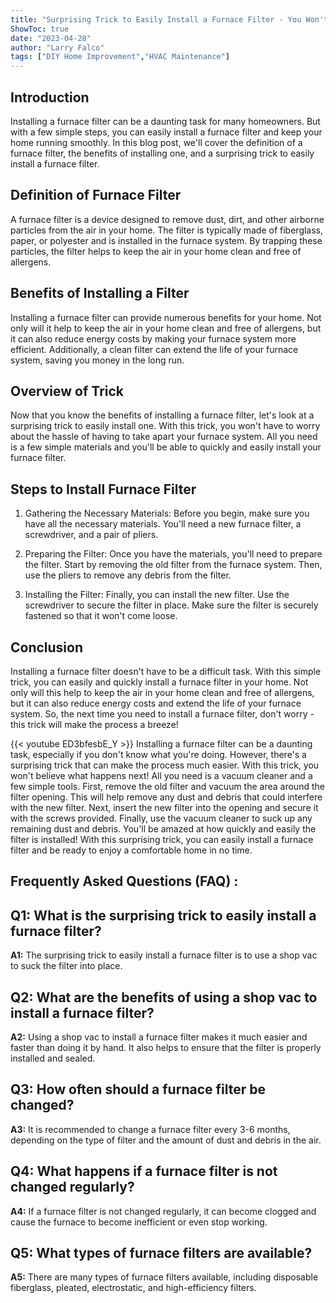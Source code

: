 ```yaml
---
title: "Surprising Trick to Easily Install a Furnace Filter - You Won't Believe What Happens Next!"
ShowToc: true 
date: "2023-04-28"
author: "Larry Falco" 
tags: ["DIY Home Improvement","HVAC Maintenance"]
---
```

## Introduction

Installing a furnace filter can be a daunting task for many homeowners. But with a few simple steps, you can easily install a furnace filter and keep your home running smoothly. In this blog post, we'll cover the definition of a furnace filter, the benefits of installing one, and a surprising trick to easily install a furnace filter. 

## Definition of Furnace Filter

A furnace filter is a device designed to remove dust, dirt, and other airborne particles from the air in your home. The filter is typically made of fiberglass, paper, or polyester and is installed in the furnace system. By trapping these particles, the filter helps to keep the air in your home clean and free of allergens. 

## Benefits of Installing a Filter

Installing a furnace filter can provide numerous benefits for your home. Not only will it help to keep the air in your home clean and free of allergens, but it can also reduce energy costs by making your furnace system more efficient. Additionally, a clean filter can extend the life of your furnace system, saving you money in the long run. 

## Overview of Trick

Now that you know the benefits of installing a furnace filter, let's look at a surprising trick to easily install one. With this trick, you won't have to worry about the hassle of having to take apart your furnace system. All you need is a few simple materials and you'll be able to quickly and easily install your furnace filter. 

## Steps to Install Furnace Filter

1. Gathering the Necessary Materials: Before you begin, make sure you have all the necessary materials. You'll need a new furnace filter, a screwdriver, and a pair of pliers. 

2. Preparing the Filter: Once you have the materials, you'll need to prepare the filter. Start by removing the old filter from the furnace system. Then, use the pliers to remove any debris from the filter. 

3. Installing the Filter: Finally, you can install the new filter. Use the screwdriver to secure the filter in place. Make sure the filter is securely fastened so that it won't come loose. 

## Conclusion

Installing a furnace filter doesn't have to be a difficult task. With this simple trick, you can easily and quickly install a furnace filter in your home. Not only will this help to keep the air in your home clean and free of allergens, but it can also reduce energy costs and extend the life of your furnace system. So, the next time you need to install a furnace filter, don't worry - this trick will make the process a breeze!

{{< youtube ED3bfesbE_Y >}} 
Installing a furnace filter can be a daunting task, especially if you don't know what you're doing. However, there's a surprising trick that can make the process much easier. With this trick, you won't believe what happens next! All you need is a vacuum cleaner and a few simple tools. First, remove the old filter and vacuum the area around the filter opening. This will help remove any dust and debris that could interfere with the new filter. Next, insert the new filter into the opening and secure it with the screws provided. Finally, use the vacuum cleaner to suck up any remaining dust and debris. You'll be amazed at how quickly and easily the filter is installed! With this surprising trick, you can easily install a furnace filter and be ready to enjoy a comfortable home in no time.

## Frequently Asked Questions (FAQ) :
## Q1: What is the surprising trick to easily install a furnace filter?

**A1:** The surprising trick to easily install a furnace filter is to use a shop vac to suck the filter into place.

## Q2: What are the benefits of using a shop vac to install a furnace filter?

**A2:** Using a shop vac to install a furnace filter makes it much easier and faster than doing it by hand. It also helps to ensure that the filter is properly installed and sealed.

## Q3: How often should a furnace filter be changed?

**A3:** It is recommended to change a furnace filter every 3-6 months, depending on the type of filter and the amount of dust and debris in the air.

## Q4: What happens if a furnace filter is not changed regularly?

**A4:** If a furnace filter is not changed regularly, it can become clogged and cause the furnace to become inefficient or even stop working.

## Q5: What types of furnace filters are available?

**A5:** There are many types of furnace filters available, including disposable fiberglass, pleated, electrostatic, and high-efficiency filters.






